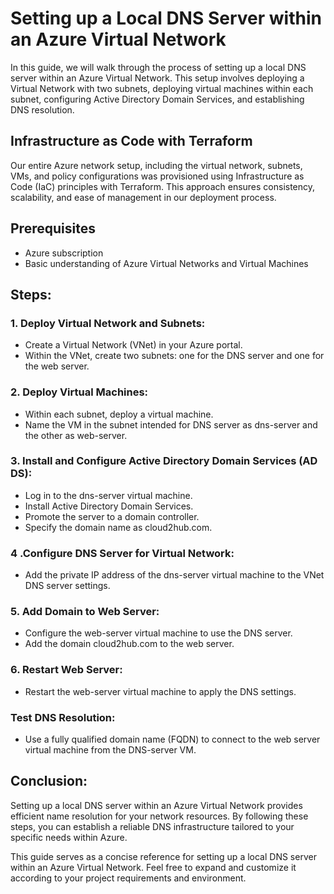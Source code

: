 # Setting up a Local DNS Server within an Azure Virtual Network
In this guide, we will walk through the process of setting up a local DNS server within an Azure Virtual Network. This setup involves deploying a Virtual Network with two subnets, deploying virtual machines within each subnet, configuring Active Directory Domain Services, and establishing DNS resolution.

## Infrastructure as Code with Terraform
Our entire Azure network setup, including the virtual network, subnets, VMs, and policy configurations was provisioned using Infrastructure as Code (IaC) principles with Terraform. This approach ensures consistency, scalability, and ease of management in our deployment process.

## Prerequisites
- Azure subscription
- Basic understanding of Azure Virtual Networks and Virtual Machines

## Steps:
### 1. Deploy Virtual Network and Subnets:
- Create a Virtual Network (VNet) in your Azure portal.
- Within the VNet, create two subnets: one for the DNS server and one for the web server.
### 2. Deploy Virtual Machines:
- Within each subnet, deploy a virtual machine.
- Name the VM in the subnet intended for DNS server as dns-server and the other as web-server.
### 3. Install and Configure Active Directory Domain Services (AD DS):
- Log in to the dns-server virtual machine.
- Install Active Directory Domain Services.
- Promote the server to a domain controller.
- Specify the domain name as cloud2hub.com.
### 4 .Configure DNS Server for Virtual Network:
- Add the private IP address of the dns-server virtual machine to the VNet DNS server settings.
### 5. Add Domain to Web Server:
- Configure the web-server virtual machine to use the DNS server.
- Add the domain cloud2hub.com to the web server.
### 6. Restart Web Server:
- Restart the web-server virtual machine to apply the DNS settings.
### Test DNS Resolution:
- Use a fully qualified domain name (FQDN) to connect to the web server virtual machine from the DNS-server VM.

## Conclusion:
Setting up a local DNS server within an Azure Virtual Network provides efficient name resolution for your network resources. By following these steps, you can establish a reliable DNS infrastructure tailored to your specific needs within Azure.

This guide serves as a concise reference for setting up a local DNS server within an Azure Virtual Network. Feel free to expand and customize it according to your project requirements and environment.